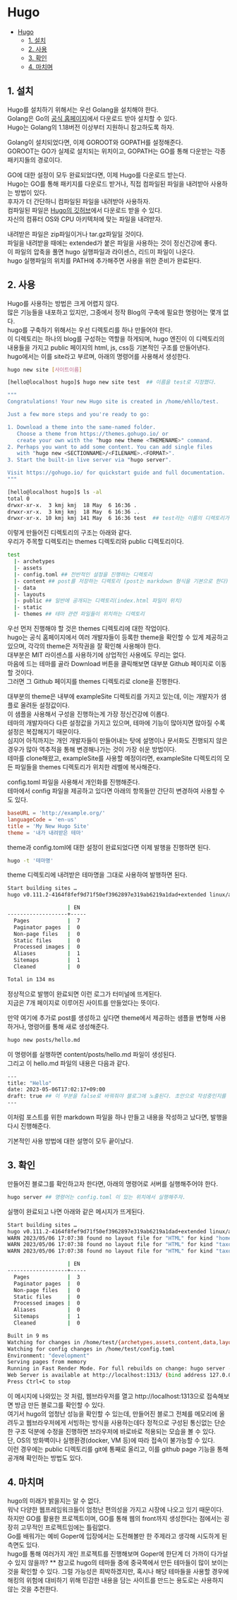 # Hugo
- [Hugo](#hugo)
  - [1. 설치](#1-설치)
  - [2. 사용](#2-사용)
  - [3. 확인](#3-확인)
  - [4. 마치며](#4-마치며)

## 1. 설치
Hugo를 설치하기 위해서는 우선 Golang을 설치해야 한다.  
Golang은 Go의 [공식 홈페이지](https://go.dev/)에서 다운로드 받아 설치할 수 있다.  
Hugo는 Golang의 1.18버전 이상부터 지원하니 참고하도록 하자.  

Golang이 설치되었다면, 이제 GOROOT와 GOPATH를 설정해준다.  
GOROOT는 GO가 실제로 설치되는 위치이고, GOPATH는 GO를 통해 다운받는 각종 패키지들의 경로이다.  

GO에 대한 설정이 모두 완료되었다면, 이제 Hugo를 다운로드 받는다.  
Hugo는 GO를 통해 패키지를 다운로드 받거나, 직접 컴파일된 파일을 내려받아 사용하는 방법이 있다.  
후자가 더 간단하니 컴파일된 파일을 내려받아 사용하자.  
컴파일된 파일은 [Hugo의 깃허브](https://github.com/gohugoio/hugo)에서 다운로드 받을 수 있다.  
자신의 컴퓨터 OS와 CPU 아키텍처에 맞는 파일을 내려받자.  

내려받은 파일은 zip파일이거나 tar.gz파일일 것이다.  
파일을 내려받을 때에는 extended가 붙은 파일을 사용하는 것이 정신건강에 좋다.  
이 파일의 압축을 풀면 hugo 실행파일과 라이센스, 리드미 파일이 나온다.  
hugo 실행파일의 위치를 PATH에 추가해주면 사용을 위한 준비가 완료된다.  

## 2. 사용
Hugo를 사용하는 방법은 크게 어렵지 않다.  
많은 기능들을 내포하고 있지만, 그중에서 정작 Blog의 구축에 필요한 명령어는 몇개 없다.  
hugo를 구축하기 위해서는 우선 디렉토리를 하나 만들어야 한다.  
이 디렉토리는 하나의 blog를 구성하는 역할을 하게되며, hugo 엔진이 이 디렉토리의 내용들을 가지고 public 페이지의 html, js, css등 기본적인 구조를 만들어낸다.  
hugo에서는 이를 site라고 부르며, 아래의 명령어를 사용해서 생성한다.  

```bash
hugo new site [사이트이름]
```
```bash
[hello@localhost hugo]$ hugo new site test  ## 이름을 test로 지정했다.

"""
Congratulations! Your new Hugo site is created in /home/ehllo/test.

Just a few more steps and you're ready to go:

1. Download a theme into the same-named folder.
   Choose a theme from https://themes.gohugo.io/ or
   create your own with the "hugo new theme <THEMENAME>" command.
2. Perhaps you want to add some content. You can add single files
   with "hugo new <SECTIONNAME>/<FILENAME>.<FORMAT>".
3. Start the built-in live server via "hugo server".

Visit https://gohugo.io/ for quickstart guide and full documentation.
"""

[hello@localhost hugo]$ ls -al
total 0
drwxr-xr-x.  3 kmj kmj  18 May  6 16:36 .
drwxr-xr-x.  3 kmj kmj  18 May  6 16:36 ..
drwxr-xr-x. 10 kmj kmj 141 May  6 16:36 test  ## test라는 이름의 디렉토리가 생성되었다.
```

이렇게 만들어진 디렉토리의 구조는 아래와 같다.  
우리가 주목할 디렉토리는 themes 디렉토리와 public 디렉토리이다.  
```bash
test
  |- archetypes
  |- assets
  |- config.toml ## 전반적인 설정을 진행하는 디렉토리
  |- content ## post를 저장하는 디렉토리 (post는 markdown 형식을 기본으로 한다)
  |- data
  |- layouts
  |- public ## 일반에 공개되는 디렉토리(index.html 파일이 위치)
  |- static
  |- themes ## 테마 관련 파일들이 위치하는 디렉토리
```

우선 먼저 진행해야 할 것은 themes 디렉토리에 대한 작업이다.  
hugo는 공식 홈페이지에서 여러 개발자들이 등록한 theme을 확인할 수 있게 제공하고 있으며, 각각의 theme은 저작권을 잘 확인해 사용해야 한다.  
대부분은 MIT 라이센스를 사용하기에 상업적인 사용에도 무리는 없다.  
마음에 드는 테마를 골라 Download 버튼을 클릭해보면 대부분 Github 페이지로 이동할 것이다.  
그러면 그 Github 페이지를 themes 디렉토리로 clone을 진행한다.  

대부분의 theme은 내부에 exampleSite 디렉토리를 가지고 있는데, 이는 개발자가 샘플로 올려둔 설정값이다.  
이 샘플을 사용해서 구성을 진행하는게 가장 정신건강에 이롭다.  
테마의 개발자마다 다른 설정값을 가지고 있으며, 테마에 기능이 많아지면 많아질 수록 설정은 복잡해지기 때문이다.  
심지어 아직까지는 개인 개발자들이 만들어내는 탓에 설명이나 문서화도 진행되지 않은 경우가 많아 역추적을 통해 변경해나가는 것이 가장 쉬운 방법이다.  
테마를 clone해왔고, exampleSite를 사용할 예정이라면, exampleSite 디렉토리의 모든 파일들을 themes 디렉토리가 위치한 레벨에 복사해준다.  

config.toml 파일을 사용해서 개인화를 진행해준다.  
테마에서 config 파일을 제공하고 있다면 아래의 항목들만 간단히 변경하여 사용할 수도 있다.
```toml
baseURL = 'http://example.org/'
languageCode = 'en-us'
title = 'My New Hugo Site'
theme = '내가 내려받은 테마'
```

theme과 config.toml에 대한 설정이 완료되었다면 이제 발행을 진행하면 된다.  
```bash
hugo -t '테마명'
```
theme 디렉토리에 내려받은 테마명을 그대로 사용하여 발행하면 된다.

```bash
Start building sites …
hugo v0.111.2-4164f8fef9d71f50ef3962897e319ab6219a1dad+extended linux/amd64 BuildDate=2023-03-05T12:32:20Z VendorInfo=gohugoio

                   | EN
-------------------+-----
  Pages            |  7
  Paginator pages  |  0
  Non-page files   |  0
  Static files     |  0
  Processed images |  0
  Aliases          |  1
  Sitemaps         |  1
  Cleaned          |  0

Total in 134 ms
```
정상적으로 발행이 완료되면 이런 로그가 터미널에 뜨게된다.  
지금은 7개 페이지로 이루어진 사이트를 만들었다는 뜻이다.  

만약 여기에 추가로 post를 생성하고 싶다면 theme에서 제공하는 샘플을 변형해 사용하거나, 명령어를 통해 새로 생성해준다.  
```bash
hugo new posts/hello.md
```
이 명령어를 실행하면 content/posts/hello.md 파일이 생성된다.  
그리고 이 hello.md 파일의 내용은 다음과 같다.
```bash
---
title: "Hello"
date: 2023-05-06T17:02:17+09:00
draft: true ## 이 부분을 false로 바꿔줘야 블로그에 노출된다. 초안으로 작성중인지를 묻는 것이기에 최초 생성시에는 true로 설정되어있다.
---
```
이처럼 포스트를 위한 markdown 파일을 하나 만들고 내용을 작성하고 났다면, 발행을 다시 진행해준다.  

기본적인 사용 방법에 대한 설명이 모두 끝이났다.  

## 3. 확인
만들어진 블로그를 확인하고자 한다면, 아래의 명령어로 서버를 실행해주어야 한다.

```bash
hugo server ## 명령어는 config.toml 이 있는 위치에서 실행해주자.
```
실행이 완료되고 나면 아래와 같은 메시지가 뜨게된다.  
```bash
Start building sites …
hugo v0.111.2-4164f8fef9d71f50ef3962897e319ab6219a1dad+extended linux/amd64 BuildDate=2023-03-05T12:32:20Z VendorInfo=gohugoio
WARN 2023/05/06 17:07:38 found no layout file for "HTML" for kind "home": You should create a template file which matches Hugo Layouts Lookup Rules for this combination.
WARN 2023/05/06 17:07:38 found no layout file for "HTML" for kind "taxonomy": You should create a template file which matches Hugo Layouts Lookup Rules for this combination.
WARN 2023/05/06 17:07:38 found no layout file for "HTML" for kind "taxonomy": You should create a template file which matches Hugo Layouts Lookup Rules for this combination.

                   | EN
-------------------+-----
  Pages            |  3
  Paginator pages  |  0
  Non-page files   |  0
  Static files     |  0
  Processed images |  0
  Aliases          |  0
  Sitemaps         |  1
  Cleaned          |  0

Built in 9 ms
Watching for changes in /home/test/{archetypes,assets,content,data,layouts,static}
Watching for config changes in /home/test/config.toml
Environment: "development"
Serving pages from memory
Running in Fast Render Mode. For full rebuilds on change: hugo server --disableFastRender
Web Server is available at http://localhost:1313/ (bind address 127.0.0.1)
Press Ctrl+C to stop
```
이 메시지에 나와있는 것 처럼, 웹브라우저를 열고 http://localhost:1313으로 접속해보면 방금 만든 블로그를 확인할 수 있다.  
여기서 hugo의 엄청난 성능을 확인할 수 있는데, 만들어진 블로그 전체를 메모리에 올려두고 웹브라우저에게 서빙하는 방식을 사용하는데다 정적으로 구성된 통신없는 단순한 구조 덕분에 수정을 진행하면 브라우저에 바로바로 적용되는 모습을 볼 수 있다.  
단, OS의 방화벽이나 실행환경(docker, VM 등)에 따라 접속이 불가능할 수 있다.  
이런 경우에는 public 디렉토리를 git에 통째로 올리고, 이를 github page 기능을 통해 공개해 확인하는 방법도 있다.  

## 4. 마치며
hugo의 미래가 밝을지는 알 수 없다.  
워낙 다양한 웹프레임워크들이 엄청난 편의성을 가지고 시장에 나오고 있기 때문이다.  
하지만 GO를 활용한 프로젝트이며, GO를 통해 웹의 front까지 생성한다는 점에서는 굉장히 고무적인 프로젝트임에는 틀림없다.  
Go를 배워가는 예비 Goper에 입장에서는 도전해볼만 한 주제라고 생각해 시도하게 된 측면도 있다.  
hugo를 통해 여러가지 개인 프로젝트를 진행해보며 Goper에 한단계 더 가까이 다가설 수 있지 않을까?
** 참고로 hugo의 테마들 중에 중국쪽에서 만든 테마들이 많이 보이는 것을 확인할 수 있다. 그럴 가능성은 희박하겠지만, 혹시나 해당 테마들을 사용할 경우에 해킹의 위험에 대비하기 위해 민감한 내용을 담는 사이트를 만드는 용도로는 사용하지 않는 것을 추천한다.  